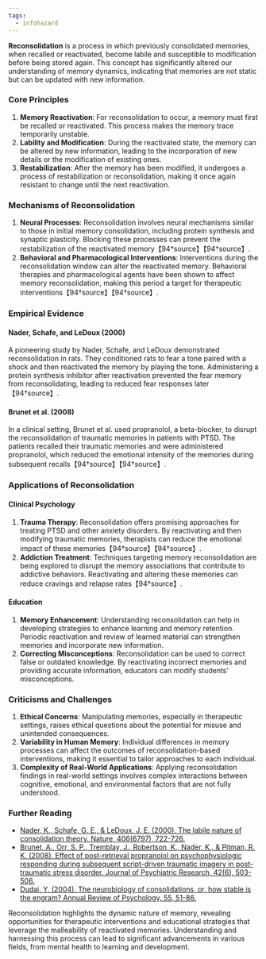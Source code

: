 ```yaml
---
tags:
  - infohazard
---
```



**Reconsolidation** is a process in which previously consolidated memories, when recalled or reactivated, become labile and susceptible to modification before being stored again. This concept has significantly altered our understanding of memory dynamics, indicating that memories are not static but can be updated with new information.

### Core Principles

1. **Memory Reactivation**: For reconsolidation to occur, a memory must first be recalled or reactivated. This process makes the memory trace temporarily unstable.
2. **Lability and Modification**: During the reactivated state, the memory can be altered by new information, leading to the incorporation of new details or the modification of existing ones.
3. **Restabilization**: After the memory has been modified, it undergoes a process of restabilization or reconsolidation, making it once again resistant to change until the next reactivation.

### Mechanisms of Reconsolidation

1. **Neural Processes**: Reconsolidation involves neural mechanisms similar to those in initial memory consolidation, including protein synthesis and synaptic plasticity. Blocking these processes can prevent the restabilization of the reactivated memory【94†source】【94†source】.
2. **Behavioral and Pharmacological Interventions**: Interventions during the reconsolidation window can alter the reactivated memory. Behavioral therapies and pharmacological agents have been shown to affect memory reconsolidation, making this period a target for therapeutic interventions【94†source】【94†source】.

### Empirical Evidence

#### Nader, Schafe, and LeDoux (2000)

A pioneering study by Nader, Schafe, and LeDoux demonstrated reconsolidation in rats. They conditioned rats to fear a tone paired with a shock and then reactivated the memory by playing the tone. Administering a protein synthesis inhibitor after reactivation prevented the fear memory from reconsolidating, leading to reduced fear responses later【94†source】.

#### Brunet et al. (2008)

In a clinical setting, Brunet et al. used propranolol, a beta-blocker, to disrupt the reconsolidation of traumatic memories in patients with PTSD. The patients recalled their traumatic memories and were administered propranolol, which reduced the emotional intensity of the memories during subsequent recalls【94†source】【94†source】.

### Applications of Reconsolidation

#### Clinical Psychology

1. **Trauma Therapy**: Reconsolidation offers promising approaches for treating PTSD and other anxiety disorders. By reactivating and then modifying traumatic memories, therapists can reduce the emotional impact of these memories【94†source】【94†source】.
2. **Addiction Treatment**: Techniques targeting memory reconsolidation are being explored to disrupt the memory associations that contribute to addictive behaviors. Reactivating and altering these memories can reduce cravings and relapse rates【94†source】.

#### Education

1. **Memory Enhancement**: Understanding reconsolidation can help in developing strategies to enhance learning and memory retention. Periodic reactivation and review of learned material can strengthen memories and incorporate new information.
2. **Correcting Misconceptions**: Reconsolidation can be used to correct false or outdated knowledge. By reactivating incorrect memories and providing accurate information, educators can modify students' misconceptions.

### Criticisms and Challenges

1. **Ethical Concerns**: Manipulating memories, especially in therapeutic settings, raises ethical questions about the potential for misuse and unintended consequences.
2. **Variability in Human Memory**: Individual differences in memory processes can affect the outcomes of reconsolidation-based interventions, making it essential to tailor approaches to each individual.
3. **Complexity of Real-World Applications**: Applying reconsolidation findings in real-world settings involves complex interactions between cognitive, emotional, and environmental factors that are not fully understood.

### Further Reading

- [Nader, K., Schafe, G. E., & LeDoux, J. E. (2000). The labile nature of consolidation theory. Nature, 406(6797), 722-726.](https://www.nature.com/articles/35021052)
- [Brunet, A., Orr, S. P., Tremblay, J., Robertson, K., Nader, K., & Pitman, R. K. (2008). Effect of post-retrieval propranolol on psychophysiologic responding during subsequent script-driven traumatic imagery in post-traumatic stress disorder. Journal of Psychiatric Research, 42(6), 503-506.](https://www.ncbi.nlm.nih.gov/pmc/articles/PMC2797818/)
- [Dudai, Y. (2004). The neurobiology of consolidations, or, how stable is the engram? Annual Review of Psychology, 55, 51-86.](https://www.annualreviews.org/doi/abs/10.1146/annurev.psych.55.090902.142050)

Reconsolidation highlights the dynamic nature of memory, revealing opportunities for therapeutic interventions and educational strategies that leverage the malleability of reactivated memories. Understanding and harnessing this process can lead to significant advancements in various fields, from mental health to learning and development.